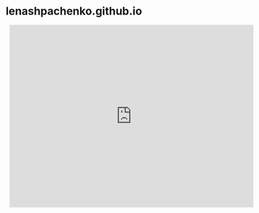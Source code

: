 # lenashpachenko.github.io


<div style="width: 640px; height: 480px; margin: 10px; position: relative;"><iframe allowfullscreen frameborder="0" style="width:640px; height:480px" src="https://lucid.app/documents/embedded/46e06159-868e-4578-b69c-71e72d9fec93" id="tLz-Ns9mU69Y"></iframe></div>

